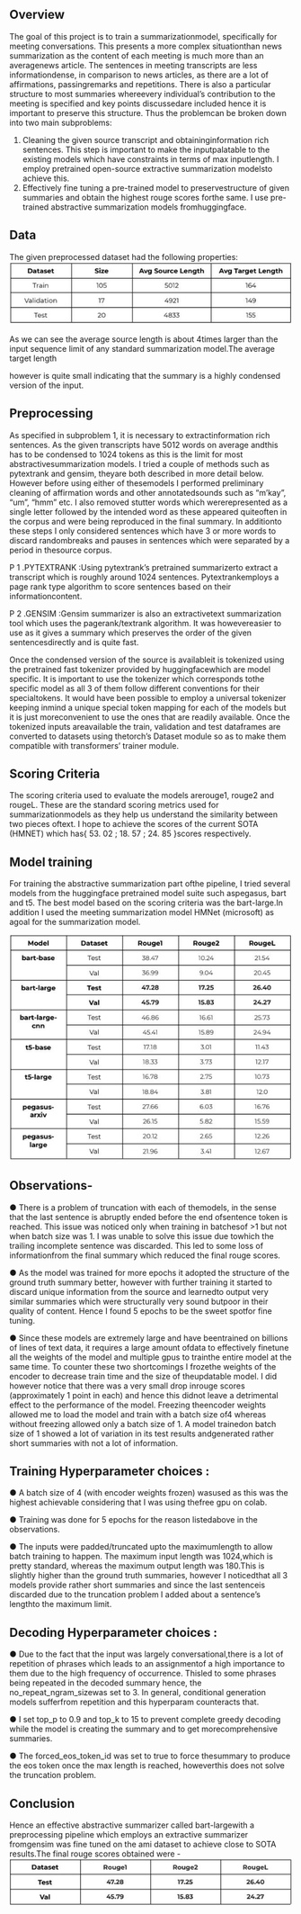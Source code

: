 ## Overview

The goal of this project is to train a summarizationmodel, specifically for meeting
conversations. This presents a more complex situationthan news summarization as
the content of each meeting is much more than an averagenews article. The
sentences in meeting transcripts are less informationdense, in comparison to news
articles, as there are a lot of affirmations, passingremarks and repetitions. There is
also a particular structure to most summaries whereevery individual’s contribution
to the meeting is specified and key points discussedare included hence it is
important to preserve this structure. Thus the problemcan be broken down into two
main subproblems:

1. Cleaning the given source transcript and obtaininginformation rich
    sentences. This step is important to make the inputpalatable to the existing
    models which have constraints in terms of max inputlength. I employ
    pretrained open-source extractive summarization modelsto achieve this.
2. Effectively fine tuning a pre-trained model to preservestructure of given
    summaries and obtain the highest rouge scores forthe same. I use
    pre-trained abstractive summarization models fromhuggingface.

## Data

The given preprocessed dataset had the following properties:
![Screenshot](docs/data_table.JPG)

As we can see the average source length is about 4times larger than the input
sequence limit of any standard summarization model.The average target length


however is quite small indicating that the summary is a highly condensed version of
the input.

## Preprocessing

As specified in subproblem 1, it is necessary to extractinformation rich sentences. As
the given transcripts have 5012 words on average andthis has to be condensed to
1024 tokens as this is the limit for most abstractivesummarization models. I tried a
couple of methods such as pytextrank and gensim, theyare both described in more
detail below. However before using either of thesemodels I performed preliminary
cleaning of affirmation words and other annotatedsounds such as “m’kay”, “um”,
“hmm” etc. I also removed stutter words which wererepresented as a single letter
followed by the intended word as these appeared quiteoften in the corpus and were
being reproduced in the final summary. In additionto these steps I only considered
sentences which have 3 or more words to discard randombreaks and pauses in
sentences which were separated by a period in thesource corpus.

P 1 .PYTEXTRANK :Using pytextrank’s pretrained summarizerto extract a transcript
which is roughly around 1024 sentences. Pytextrankemploys a page rank type
algorithm to score sentences based on their informationcontent.

P 2 .GENSIM :Gensim summarizer is also an extractivetext summarization tool which
uses the pagerank/textrank algorithm. It was howevereasier to use as it gives a
summary which preserves the order of the given sentencesdirectly and is quite fast.

Once the condensed version of the source is availableit is tokenized using the
pretrained fast tokenizer provided by huggingfacewhich are model specific. It is
important to use the tokenizer which corresponds tothe specific model as all 3 of
them follow different conventions for their specialtokens. It would have been
possible to employ a universal tokenizer keeping inmind a unique special token
mapping for each of the models but it is just moreconvenient to use the ones that
are readily available. Once the tokenized inputs areavailable the train, validation and
test dataframes are converted to datasets using thetorch’s Dataset module so as to
make them compatible with transformers’ trainer module.

## Scoring Criteria

The scoring criteria used to evaluate the models arerouge1, rouge2 and rougeL.
These are the standard scoring metrics used for summarizationmodels as they help
us understand the similarity between two pieces oftext. I hope to achieve the scores
of the current SOTA (HMNET) which has{ 53. 02 ; 18. 57 ; 24. 85 }scores respectively.


## Model training

For training the abstractive summarization part ofthe pipeline, I tried several models
from the huggingface pretrained model suite such aspegasus, bart and t5. The best
model based on the scoring criteria was the bart-large.In addition I used the
meeting summarization model HMNet (microsoft) as agoal for the summarization
model.

![Screenshot](docs/results_table.JPG)

## Observations-

● There is a problem of truncation with each of themodels, in the sense that the
last sentence is abruptly ended before the end ofsentence token is reached.
This issue was noticed only when training in batchesof >1 but not when batch
size was 1. I was unable to solve this issue due towhich the trailing incomplete
sentence was discarded. This led to some loss of informationfrom the final
summary which reduced the final rouge scores.

● As the model was trained for more epochs it adopted the structure of the
ground truth summary better, however with further training it started to
discard unique information from the source and learnedto output very similar
summaries which were structurally very sound butpoor in their quality of
content. Hence I found 5 epochs to be the sweet spotfor fine tuning.

● Since these models are extremely large and have beentrained on billions of
lines of text data, it requires a large amount ofdata to effectively finetune all
the weights of the model and multiple gpus to trainthe entire model at the
same time. To counter these two shortcomings I frozethe weights of the
encoder to decrease train time and the size of theupdatable model. I did
however notice that there was a very small drop inrouge scores
(approximately 1 point in each) and hence this didnot leave a detrimental
effect to the performance of the model. Freezing theencoder weights allowed
me to load the model and train with a batch size of4 whereas without
freezing allowed only a batch size of 1. A model trainedon batch size of 1
showed a lot of variation in its test results andgenerated rather short
summaries with not a lot of information.

## Training Hyperparameter choices :

● A batch size of 4 (with encoder weights frozen) wasused as this was the
highest achievable considering that I was using thefree gpu on colab.

● Training was done for 5 epochs for the reason listedabove in the observations.

● The inputs were padded/truncated upto the maximumlength to allow batch
training to happen. The maximum input length was 1024,which is pretty
standard, whereas the maximum output length was 180.This is slightly higher
than the ground truth summaries, however I noticedthat all 3 models provide
rather short summaries and since the last sentenceis discarded due to the
truncation problem I added about a sentence’s lengthto the maximum limit.

## Decoding Hyperparameter choices :

● Due to the fact that the input was largely conversational,there is a lot of
repetition of phrases which leads to an assignmentof a high importance to
them due to the high frequency of occurrence. Thisled to some phrases being
repeated in the decoded summary hence, the no_repeat_ngram_sizewas set
to 3. In general, conditional generation models sufferfrom repetition and this
hyperparam counteracts that.

● I set top_p to 0.9 and top_k to 15 to prevent complete greedy decoding while
the model is creating the summary and to get morecomprehensive
summaries.

● The forced_eos_token_id was set to true to force thesummary to produce the
eos token once the max length is reached, howeverthis does not solve the
truncation problem.

## Conclusion

Hence an effective abstractive summarizer called bart-largewith a preprocessing
pipeline which employs an extractive summarizer fromgensim was fine tuned on
the ami dataset to achieve close to SOTA results.The final rouge scores obtained
were -
![Screenshot](docs/best_table.JPG)
